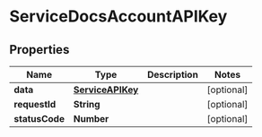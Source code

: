 

# ServiceDocsAccountAPIKey


## Properties

| Name | Type | Description | Notes |
|------------ | ------------- | ------------- | -------------|
|**data** | [**ServiceAPIKey**](ServiceAPIKey.md) |  |  [optional] |
|**requestId** | **String** |  |  [optional] |
|**statusCode** | **Number** |  |  [optional] |



